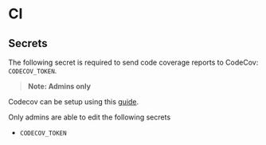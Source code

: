 # CI

## Secrets

The following secret is required to send code coverage reports to CodeCov:
`CODECOV_TOKEN`.

> **Note: Admins only**

Codecov can be setup using this
[guide](https://docs.codecov.com/docs/quick-start).

Only admins are able to edit the following secrets

- `CODECOV_TOKEN`
